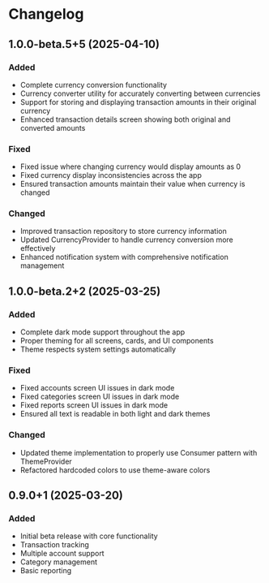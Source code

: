 # Changelog

## 1.0.0-beta.5+5 (2025-04-10)

### Added
- Complete currency conversion functionality
- Currency converter utility for accurately converting between currencies
- Support for storing and displaying transaction amounts in their original currency
- Enhanced transaction details screen showing both original and converted amounts

### Fixed
- Fixed issue where changing currency would display amounts as 0
- Fixed currency display inconsistencies across the app
- Ensured transaction amounts maintain their value when currency is changed

### Changed
- Improved transaction repository to store currency information
- Updated CurrencyProvider to handle currency conversion more effectively
- Enhanced notification system with comprehensive notification management

## 1.0.0-beta.2+2 (2025-03-25)

### Added
- Complete dark mode support throughout the app
- Proper theming for all screens, cards, and UI components
- Theme respects system settings automatically

### Fixed
- Fixed accounts screen UI issues in dark mode
- Fixed categories screen UI issues in dark mode
- Fixed reports screen UI issues in dark mode
- Ensured all text is readable in both light and dark themes

### Changed
- Updated theme implementation to properly use Consumer pattern with ThemeProvider
- Refactored hardcoded colors to use theme-aware colors

## 0.9.0+1 (2025-03-20)

### Added
- Initial beta release with core functionality
- Transaction tracking
- Multiple account support
- Category management
- Basic reporting 